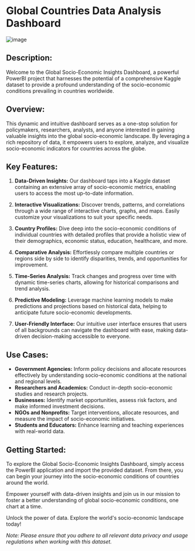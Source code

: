 # Global Countries Data Analysis Dashboard
![image](https://github.com/its-me-abhishek/global-countries-analysis/assets/114338679/e88dbe92-42d0-46bb-bff4-d06c277b666c)

## Description:
Welcome to the Global Socio-Economic Insights Dashboard, a powerful PowerBI project that harnesses the potential of a comprehensive Kaggle dataset to provide a profound understanding of the socio-economic conditions prevailing in countries worldwide. 

## **Overview:**
This dynamic and intuitive dashboard serves as a one-stop solution for policymakers, researchers, analysts, and anyone interested in gaining valuable insights into the global socio-economic landscape. By leveraging a rich repository of data, it empowers users to explore, analyze, and visualize socio-economic indicators for countries across the globe.

## **Key Features:**

1. **Data-Driven Insights:** Our dashboard taps into a Kaggle dataset containing an extensive array of socio-economic metrics, enabling users to access the most up-to-date information.

2. **Interactive Visualizations:** Discover trends, patterns, and correlations through a wide range of interactive charts, graphs, and maps. Easily customize your visualizations to suit your specific needs.

3. **Country Profiles:** Dive deep into the socio-economic conditions of individual countries with detailed profiles that provide a holistic view of their demographics, economic status, education, healthcare, and more.

4. **Comparative Analysis:** Effortlessly compare multiple countries or regions side by side to identify disparities, trends, and opportunities for improvement.

5. **Time-Series Analysis:** Track changes and progress over time with dynamic time-series charts, allowing for historical comparisons and trend analysis.

6. **Predictive Modeling:** Leverage machine learning models to make predictions and projections based on historical data, helping to anticipate future socio-economic developments.

7. **User-Friendly Interface:** Our intuitive user interface ensures that users of all backgrounds can navigate the dashboard with ease, making data-driven decision-making accessible to everyone.

## **Use Cases:**
- **Government Agencies:** Inform policy decisions and allocate resources effectively by understanding socio-economic conditions at the national and regional levels.
- **Researchers and Academics:** Conduct in-depth socio-economic studies and research projects.
- **Businesses:** Identify market opportunities, assess risk factors, and make informed investment decisions.
- **NGOs and Nonprofits:** Target interventions, allocate resources, and measure the impact of socio-economic initiatives.
- **Students and Educators:** Enhance learning and teaching experiences with real-world data.

## **Getting Started:**
To explore the Global Socio-Economic Insights Dashboard, simply access the PowerBI application and import the provided dataset. From there, you can begin your journey into the socio-economic conditions of countries around the world.

Empower yourself with data-driven insights and join us in our mission to foster a better understanding of global socio-economic conditions, one chart at a time.

Unlock the power of data. Explore the world's socio-economic landscape today!

*Note: Please ensure that you adhere to all relevant data privacy and usage regulations when working with this dataset.*
